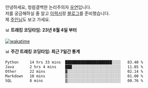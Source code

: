 안녕하세요, 청렴결백한 논리주의자 [우연](https://dev-wooyeon.github.io/quiz-app/)입니다.  
저를 궁금해하실 줄 알고 [이력서](https://ieunune.notion.site/d836ecc9172144d4b39f185b89f16a62)랑 [블로그](https://notion-blog-ieunune.vercel.app)를 준비했습니다.  
제 [주인님](https://www.instagram.com/lovely_hiru_hari_s2/)도 보고 가세요.


📊 **트래킹 코딩타임: 23년 8월 4일 부터**  

[![wakatime](https://wakatime.com/badge/user/099dd627-fdab-4072-b87a-fa91c7a76d8d.svg?style=for-the-badge)](https://wakatime.com/@099dd627-fdab-4072-b87a-fa91c7a76d8d)

📊 **주간 트래킹 코딩타임: 최근 7일간 통계**

<!--START_SECTION:waka-->

```txt
Python     14 hrs 33 mins  █████████████████████░░░░   83.40 %
Java       2 hrs 4 mins    ███░░░░░░░░░░░░░░░░░░░░░░   11.85 %
Other      22 mins         ▓░░░░░░░░░░░░░░░░░░░░░░░░   02.14 %
Markdown   10 mins         ▒░░░░░░░░░░░░░░░░░░░░░░░░   01.00 %
SQL        8 mins          ▒░░░░░░░░░░░░░░░░░░░░░░░░   00.76 %
```

<!--END_SECTION:waka-->

<!-- ![](./profile-3d-contrib/profile-night-view.svg)-->

